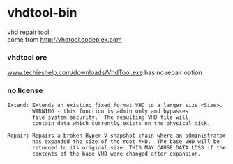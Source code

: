 # vhdtool-bin
vhd  repair tool  
come from  http://vhdtool.codeplex.com
### vhdtool ore
www.techieshelp.com/downloads/VhdTool.exe has no repair option
### no license
```
Extend: Extends an existing fixed format VHD to a larger size <Size>.
        WARNING - this function is admin only and bypasses
        file system security.  The resulting VHD file will
        contain data which currently exists on the physical disk.

Repair: Repairs a broken Hyper-V snapshot chain where an administrator
        has expanded the size of the root VHD.  The base VHD will be
        returned to its original size. THIS MAY CAUSE DATA LOSS if the
        contents of the base VHD were changed after expansion.
```
